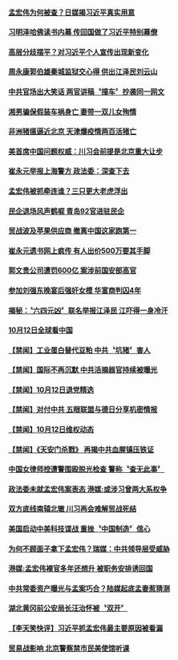 #### [孟宏伟为何被查？日媒揭习近平真实用意](../pages/news204/a1394928.md?t=10131234) 

#### [习明泽哈佛读书内幕 传回国做了习近平特别幕僚](../pages/news204/a1395090.md?t=10131234) 

#### [高层分歧摆平？对习近平个人宣传出现新变化](../pages/news204/a1395208.md?t=10131234) 

#### [周永康郭伯雄秦城监狱交心得 供出江泽民刘云山](../pages/news204/a1395043.md?t=10131234) 

#### [中共官场出大笑话  两官讲稿〝撞车〞抄袭同一网文](../pages/news204/a1395262.md?t=10131234) 

#### [湘男骗保假装车祸身亡 妻带一双儿女殉情](../pages/news204/a1395252.md?t=10131234) 

#### [非洲猪瘟逼近北京 天津爆疫情两百活猪亡](../pages/news204/a1395246.md?t=10131234) 

#### [美首席中国问题权威：川习会前提是北京重大让步](../pages/news204/a1395243.md?t=10131234) 

#### [崔永元举报上海警方 政法委：深查下去](../pages/news204/a1395077.md?t=10131234) 

#### [孟宏伟被抓牵连谁？三只更大老虎浮出](../pages/news204/a1395078.md?t=10131234) 

#### [民企退场风声鹤唳 青岛92官进驻民企](../pages/news204/a1395256.md?t=10131234) 

#### [贸战波及苹果供应商 撤离中国这家跑第一](../pages/news204/a1395254.md?t=10131234) 

#### [崔永元遗书网上疯传 有人出价500万要其手脚](../pages/news204/a1395227.md?t=10131234) 

#### [郭文贵公司遭罚600亿 案涉前国安部高官](../pages/news204/a1395222.md?t=10131234) 

#### [参加刘强东晚宴后强奸女模  华富商判囚4年](../pages/news204/a1395216.md?t=10131234) 

#### [揭秘：〝六四元凶〞联名举报江泽民 江吓得一身冷汗](../pages/news204/a1394968.md?t=10131234) 

#### [10月12日全球看中国](../pages/news204/a1395147.md?t=10131234) 



#### [【禁闻】工业蛋白替代豆粕  中共〝坑猪〞害人](../pages/news204/a1395187.md?t=10131234) 

#### [【禁闻】国际不再沉默 中共活摘器官持续被曝光](../pages/news204/a1395163.md?t=10131234) 

#### [【禁闻】10月12日退党精选](../pages/news204/a1395176.md?t=10131234) 

#### [【禁闻】对付中共 五眼联盟与德日分享机密情报](../pages/news204/a1395170.md?t=10131234) 

#### [【禁闻】10月12日维权动态](../pages/news204/a1395168.md?t=10131234) 

#### [【禁闻】《天安门杀戮》 再揭中共血腥镇压铁证](../pages/news204/a1395152.md?t=10131234) 

#### [中国女律师控遭警围殴脱光检查 警称〝查无此事〞](../pages/news204/a1395151.md?t=10131234) 

#### [政法委未就孟宏伟案表态 港媒:或涉习曾两大系权争](../pages/news204/a1395142.md?t=10131234) 

#### [双方底线南辕北辙 川习再会难解贸战死结](../pages/news204/a1395139.md?t=10131234) 

#### [美国启动中美科技谍战 重挫〝中国制造〞信心](../pages/news204/a1395132.md?t=10131234) 

#### [为何不顾面子拿下孟宏伟？瑞媒：中共领导层受威胁](../pages/news204/a1395130.md?t=10131234) 

#### [港媒:孟宏伟裸官多年还想升 被职务安排诱回国](../pages/news204/a1394991.md?t=10131234) 

#### [中共常委资产曝光与孟案巧合？陆媒起底孟妻惹猜测](../pages/news204/a1395124.md?t=10131234) 

#### [湖北黄冈前公安局长汪治怀被〝双开〞](../pages/news204/a1395123.md?t=10131234) 

#### [【李天笑快评】习近平抓孟宏伟最主要原因被看漏](../pages/news204/a1395067.md?t=10131234) 

#### [贸易战影响 北京警察禁市民美使馆听课](../pages/news204/a1395103.md?t=10131234) 


